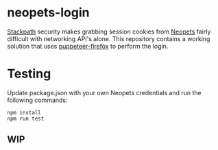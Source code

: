 # neopets-login
[Stackpath](https://www.stackpath.com/) security makes grabbing session cookies from [Neopets](http://www.neopets.com/) fairly difficult with networking API's alone. This repository contains a working solution that uses [puppeteer-firefox](https://github.com/puppeteer/puppeteer/tree/master/experimental/puppeteer-firefox) to perform the login.

# Testing
Update package.json with your own Neopets credentials and run the following commands:
```
npm install
npm run test
```

## WIP

